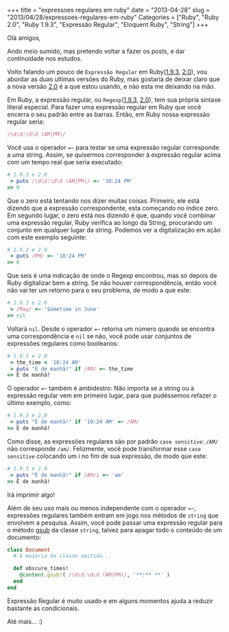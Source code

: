 +++
title = "expressoes regulares em ruby"
date = "2013-04-28"
slug = "2013/04/28/expressoes-regulares-em-ruby"
Categories = ["Ruby", "Ruby 2.0", "Ruby 1.9.3", "Expressão Regular", "Eloquent Ruby", "String"]
+++
<!--more-->
Olá amigos,

Ando meio sumido, mas pretendo voltar a fazer os posts, e dar continuidade nos estudos.

Volto falando um pouco de `Expressão Regular` em Ruby([1.9.3](http://ruby-doc.org/core-1.9.3/Regexp.html), [2.0](http://ruby-doc.org/core-2.0/Regexp.htm)), vou abordar as duas ultimas versões do Ruby, mas gostaria de deixar claro que a nova versão [2.0](http://ruby-doc.org/core-2.0/) é a que estou usando, e não esta me deixando na mão.

Em Ruby, a expressão regular, ou `Regexp`([1.9.3](http://ruby-doc.org/core-1.9.3/Regexp.html), [2.0](http://ruby-doc.org/core-2.0/Regexp.htm)), tem sua própria sintaxe literal especial. Para fazer uma expressão regular em Ruby que você encerra o seu padrão entre as barras. Então, em Ruby nossa expressão regular seria:

``` ruby Regexp
/\d\d:\d\d (AM|PM)/
```

Você usa o operador `=~` para testar se uma expressão regular corresponde a uma string. Assim, se quisermos corresponder à expressão regular acima com um tempo real que seria executado:

``` ruby Regexp
# 1.9.3 e 2.0
 > puts /\d\d:\d\d (AM|PM)/ =~ '10:24 PM'
=> 0
```

Que o zero está tentando nos dizer muitas coisas. Primeiro, ele está dizendo que a expressão correspondente, esta começando no
índice zero. Em segundo lugar, o zero está nos dizendo é que, quando você combinar uma expressão regular, Ruby verifica ao longo
da String, procurando um conjunto em qualquer lugar da string. Podemos ver a digitalização em ação com este exemplo seguinte:

``` ruby Regexp
# 1.9.3 e 2.0
 > puts /PM/ =~ '10:24 PM'
=> 6
```

Que seis é uma indicação de onde o Regexp encontrou, mas só depois de Ruby digitalizar bem a string. Se não houver
correspondência, então você não vai ter um retorno para o seu problema, de modo a que este:

``` ruby Regexp
# 1.9.3 e 2.0
 > /May/ =~ 'Sometime in June'
=> nil
```

Voltará `nil`. Desde o operador `=~` retorna um número quando se encontra uma correspondência e `nil` se não, você pode usar
conjuntos de expressões regulares como booleanos:

```ruby Regexp
# 1.9.3 e 2.0
 > the_time = '10:24 AM'
 > puts "É de manhã!" if /AM/ =~ the_time
=> É de manhã!
```

O operador `=~` também é ambidestro: Não importa se a string ou a expressão regular vem em primeiro lugar, para que pudéssemos
refazer o último exemplo, como:

```ruby Regexp
# 1.9.3 e 2.0
 > puts "É de manhã!" if '10:24 AM' =~ /AM/
=> É de manhã!
```

Como disse, as expressões regulares são por padrão `case sensitive`: `/AM/` não corresponde `/am/`. Felizmente, você pode
transformar esse `case sensitive` colocando um i no fim de sua expressão, de modo que este:

```ruby Regexp
# 1.9.3 e 2.0
 > puts "É de manhã!" if /AM/i =~ 'am'
=> É de manhã!
```

Irá imprimir algo!

Além de seu uso mais ou menos independente com o operador `=~`, expressões regulares também entram em jogo nos métodos de `string`
que envolvem a pesquisa. Assim, você pode passar uma expressão regular para o método [gsub](http://ruby-doc.org/core-2.0/String.html#method-i-gsub) da classe `string`, talvez para apagar todo o conteúdo de um documento:

```ruby Regexp
class Document
  # A maioria da classe omitida...

  def obscure_times!
    @content.gsub!( /\d\d:\d\d (AM|PM)/, '**:** **' )
  end
end
```

Expressão Regular é muito usado e em alguns momentos ajuda a reduzir bastante as condicionais.

Até mais... :)
